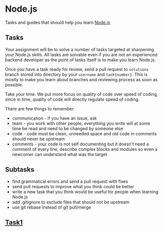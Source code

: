 # Node.js
Tasks and guides that should help you learn [Node.js](https://nodejs.org/api)

## Tasks

Your assignment will be to solve a number of tasks targeted at sharpening your Node.js skills. All tasks
are solvable even if you are not an experienced backend developer as the point of tasks itself is
to make you learn Node.js.

Once you have a task ready for review, send a pull request to `solutions` branch stored into
directory by your `username` and `task{number}`. This is mostly to make you learn about branches and
reviewing process as soon as possible.

Take your time. We put more focus on quality of code over speed of coding, since in time, quality of
code will directly regulate speed of coding.

There are few things to remember:

* communication - if you have an issue, ask
* team - you work with other people, everything you write will at some time be read and need to be
changed by someone else
* code - code must be clean, unneeded space and old code in comments should never be upstream
* comments - your code is not self documenting but it doesn't need a comment of every line, describe
complex blocks and modules so even a newcomer can understand what was the target

## Subtasks

* find grammatical errors and send a pull request with fixes
* send pull requests to improve what you think could be better
* write a new task that you think would be useful for people when learning Node.js
* add .gitignore to exclude files that should not be upstream
* use git rebase instead of git pull/merge

## [Task1](task1/README.md)
